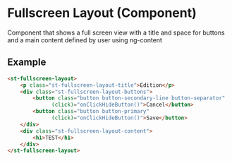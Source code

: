 # Fullscreen Layout (Component)

   Component that shows a full screen view with a title and space for buttons and a main content defined by user using ng-content

## Example


```html
<st-fullscreen-layout>
    <p class="st-fullscreen-layout-title">Edition</p>
    <div class="st-fullscreen-layout-buttons">
        <button class="button button-secondary-line button-separator"
              (click)="onClickHideButton()">Cancel</button>
        <button class="button button-primary"
              (click)="onClickHideButton()">Save</button>
    </div>
    <div class="st-fullscreen-layout-content">
        <h1>TEST</h1>
    </div>
</st-fullscreen-layout>
```

